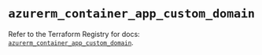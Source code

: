 # `azurerm_container_app_custom_domain`

Refer to the Terraform Registry for docs: [`azurerm_container_app_custom_domain`](https://registry.terraform.io/providers/hashicorp/azurerm/3.103.0/docs/resources/container_app_custom_domain).
